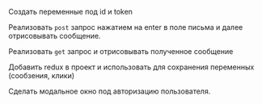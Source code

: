 
Создать переменные под id и token

Реализовать `post` запрос нажатием на enter в поле письма и далее отрисовывать сообщение.

Реализовать `get` запрос и отрисовывать полученное сообщение

Добавить redux в проект и использовать для сохранения переменных (сообзения, клики)

Сделать модальное окно под авторизацию пользователя.

